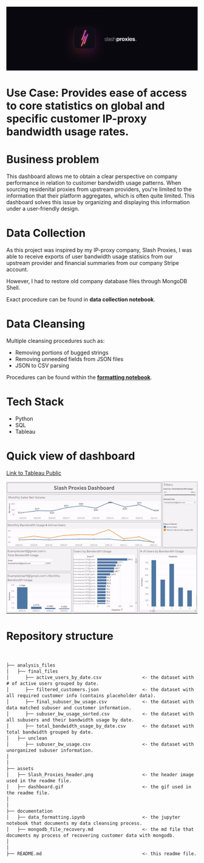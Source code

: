 ![Header Image](assets/Slash_Proxies_header.png)

# Use Case: Provides ease of access to core statistics on global and specific customer IP-proxy bandwidth usage rates.

# Business problem
This dashboard allows me to obtain a clear perspective on company performance in relation to customer bandwidth usage patterns. When sourcing residenital proxies from upstream providers, you're limited to the information that their platform aggregates, which is often quite limited. This dashboard solves this issue by organizing and displaying this information under a user-friendly design.

# Data Collection
As this project was inspired by my IP-proxy company, Slash Proxies, I was able to receive exports of user bandwidth usage statisics from our upstream provider and financial summaries from our company Stripe account.

However, I had to restore old company database files through MongoDB Shell.

Exact procedure can be found in **data collection notebook**.

# Data Cleansing
Multiple cleansing procedures such as:
- Removing portions of bugged strings
- Removing unneeded fields from JSON files
- JSON to CSV parsing

Procedures can be found within the **[formatting notebook](https://github.com/slashdavid/slash-proxies-dashboard/blob/main/notebooks/data_formatting.ipynb)**.

# Tech Stack
- Python
- SQL
- Tableau

# Quick view of dashboard
[Link to Tableau Public](https://public.tableau.com/app/profile/david.zhang2464/viz/CustomerBandwidthUsageDashboard/Dashboard?publish=yes)

![Dashboard Gif](assets/dashboard.gif)

# Repository structure
```


├── analysis_files
│   ├── final_files
│      ├── active_users_by_date.csv               <- the dataset with # of active users grouped by date.
│      ├── filtered_customers.json                <- the dataset with all required customer info (contains placeholder data).
│      ├── final_subuser_bw_usage.csv             <- the dataset with data matched subuser and customer information.
│      ├── subuser_bw_usage_sorted.csv            <- the dataset with all subusers and their bandwidth usage by date.
│      ├── total_bandwidth_usage_by_date.csv      <- the dataset with total bandwidth grouped by date.
│   ├── unclean
│      ├── subuser_bw_usage.csv                   <- the dataset with unorganized subuser information.
│
│
├── assets
│   ├── Slash_Proxies_header.png                  <- the header image used in the readme file.
│   ├── dashboard.gif                             <- the gif used in the readme file.
│
│
├── documentation
│   ├── data_formatting.ipynb                     <- the jupyter notebook that documents my data cleansing process.
│   ├── mongodb_file_recovery.md                  <- the md file that documents my process of recovering customer data with mongodb.
│
│
├── README.md                                     <- this readme file.


```
